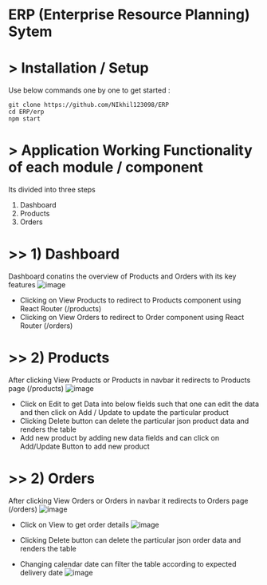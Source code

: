 # ERP (Enterprise Resource Planning) Sytem

# > Installation / Setup
Use below commands one by one to get started :

    git clone https://github.com/NIkhil123098/ERP
    cd ERP/erp
    npm start


# > Application Working Functionality of each module / component
Its divided into three steps 
1) Dashboard
2) Products
3) Orders

# >> 1) Dashboard
Dashboard conatins the overview of Products and Orders with its key features
![image](https://github.com/NIkhil123098/ERP/assets/61054037/32bdd021-2ad2-41ed-a909-15a81f5a173e)

* Clicking on View Products to redirect to Products component using React Router (/products)
* Clicking on View Orders to redirect to Order component using React Router (/orders)


# >> 2) Products
After clicking View Products or Products in navbar it redirects to Products page (/products)
![image](https://github.com/NIkhil123098/ERP/assets/61054037/664a9695-e4e3-4e72-94cc-ea9ff595fed3)

* Click on Edit to get Data  into below fields such that one can edit the data and then click on Add / Update to update the particular product
* Clicking Delete button can delete the particular json product data and renders the table
* Add new product by adding new data fields and can click on Add/Update Button to add new product


# >> 2) Orders
After clicking View Orders or Orders in navbar it redirects to Orders page (/orders)
![image](https://github.com/NIkhil123098/ERP/assets/61054037/0ee4e144-aa4a-41b5-a42c-8cb08d586c00)



* Click on View to get order details
  ![image](https://github.com/NIkhil123098/ERP/assets/61054037/6f0989f8-cab8-4468-b59d-2cc6bd56e31e)

* Clicking Delete button can delete the particular json order data and renders the table
* Changing calendar date can filter the table according to expected delivery date
   ![image](https://github.com/NIkhil123098/ERP/assets/61054037/222dafca-9627-46c4-a725-e08e3d2d80ae)







